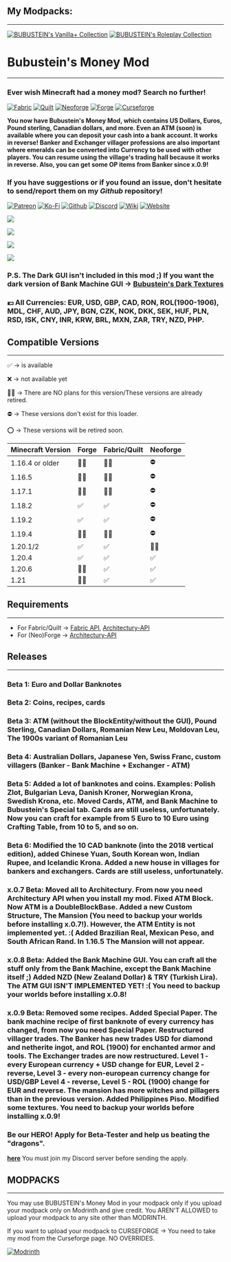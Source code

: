 ## My Modpacks:

---

[![BUBUSTEIN's Vanilla+ Collection](https://wsrv.nl/?url=https://us-east-1.tixte.net/uploads/bubustein.tixte.co/vanilla1_vector.svg&n=-1)](https://modrinth.com/modpack/bubusteins-vanilla)
[![BUBUSTEIN's Roleplay Collection](https://wsrv.nl/?url=https://us-east-1.tixte.net/uploads/bubustein.tixte.co/roleplay_vector.svg&n=-1)](https://modrinth.com/modpack/bubustein)

# Bubustein's Money Mod

---

### Ever wish Minecraft had a money mod? Search no further!

[![Fabric](https://wsrv.nl/?url=https://cdn.jsdelivr.net/npm/@intergrav/devins-badges@3/assets/cozy/supported/fabric_vector.svg&n=-1)](https://www.curseforge.com/minecraft/mc-mods/bubustein-money/files?page=1&pageSize=20&gameVersionTypeId=4)
[![Quilt](https://wsrv.nl/?url=https://cdn.jsdelivr.net/npm/@intergrav/devins-badges@3/assets/cozy/supported/quilt_vector.svg&n=-1)](https://www.curseforge.com/minecraft/mc-mods/bubustein-money/files?page=1&pageSize=20&gameVersionTypeId=5)
[![Neoforge](https://wsrv.nl/?url=https://us-east-1.tixte.net/uploads/bubustein.tixte.co/neoforge_vector.svg&n=-1)](https://www.curseforge.com/minecraft/mc-mods/bubustein-money/files?page=1&pageSize=20&gameVersionTypeId=6)
[![Forge](https://wsrv.nl/?url=https://cdn.jsdelivr.net/npm/@intergrav/devins-badges@3/assets/cozy/supported/forge_vector.svg&n=-1)](https://www.curseforge.com/minecraft/mc-mods/bubustein-money/files?page=1&pageSize=20&gameVersionTypeId=1)
[![Curseforge](https://wsrv.nl/?url=https://cdn.jsdelivr.net/npm/@intergrav/devins-badges@3/assets/cozy/available/curseforge_vector.svg&n=-1)](https://www.curseforge.com/minecraft/mc-mods/bubustein-money)

**You now have Bubustein's Money Mod, which contains US Dollars, Euros, Pound sterling, Canadian dollars, and more. Even an ATM (soon) is available where you can deposit your cash into a bank account. It works in reverse! Banker and Exchanger villager professions are also important where emeralds can be converted into Currency to be used with other players. You can resume using the village's trading hall because it works in reverse. Also, you can get some OP items from Banker since x.0.9!**

### If you have suggestions or if you found an issue, don't hesitate to send/report them on my *Github* repository!

[![Patreon](https://wsrv.nl/?url=https://cdn.jsdelivr.net/npm/@intergrav/devins-badges@3/assets/cozy/donate/patreon-singular_vector.svg&n=-1)](https://patreon.com/bubustein)
[![Ko-Fi](https://wsrv.nl/?url=https://cdn.jsdelivr.net/npm/@intergrav/devins-badges@3/assets/cozy/donate/kofi-singular_vector.svg&n=-1)](https://ko-fi.com/bubustein)
[![Github](https://wsrv.nl/?url=https://cdn.jsdelivr.net/npm/@intergrav/devins-badges@3/assets/cozy/available/github_vector.svg&n=-1)](https://github.com/BUBUSTEIN13/bubustein-money)
[![Discord](https://wsrv.nl/?url=https://cdn.jsdelivr.net/npm/@intergrav/devins-badges@3/assets/cozy/social/discord-plural_vector.svg&n=-1)](https://dsc.gg/bubustein)
[![Wiki](https://wsrv.nl/?url=https://cdn.jsdelivr.net/npm/@intergrav/devins-badges@3/assets/cozy/documentation/gitbook_vector.svg&n=-1)](https://wiki.bubustein.tk/)
[![Website](https://wsrv.nl/?url=https://cdn.jsdelivr.net/npm/@intergrav/devins-badges@3/assets/cozy/documentation/website_vector.svg&n=-1)](https://bubustein.tk/)

![](https://cdn.modrinth.com/data/QzlWq3M9/images/0bd76b615b4bf2919d247a2b4b36e5a74079bcb8.png)

![](https://cdn.modrinth.com/data/QzlWq3M9/images/ab8e1e84682685f55246101421ab97ae328188f3.png)

![](https://cdn.modrinth.com/data/QzlWq3M9/images/8707128220dcba47a5537aec6c8affeea1e1d074.png)

![](https://cdn.modrinth.com/data/QzlWq3M9/images/14433fa779767c43b99a1937a75664a069ebb526.png)

### P.S. The Dark GUI isn't included in this mod ;) If you want the dark version of Bank Machine GUI -> [Bubustein's Dark Textures](https://www.curseforge.com/minecraft/texture-packs/bubustein-dark-textures)


### 💶 All Currencies: EUR, USD, GBP, CAD, RON, ROL(1900-1906), MDL, CHF, AUD, JPY, BGN, CZK, NOK, DKK, SEK, HUF, PLN, RSD, ISK, CNY, INR, KRW, BRL, MXN, ZAR, TRY, NZD, PHP.


## Compatible Versions

---

✅ -> is available


❌ -> not available yet


🙅🏻 -> There are NO plans for this version/These versions are already retired.


⛔ -> These versions don't exist for this loader.


⭕ -> These versions will be retired soon.

| Minecraft Version | Forge | Fabric/Quilt | Neoforge |
|-------------------|-------|--------------|----------|
| 1.16.4 or older  | 🙅🏻   | 🙅🏻          | ⛔        |
| 1.16.5            | 🙅🏻   | 🙅🏻          | ⛔        |
| 1.17.1            | 🙅🏻   | 🙅🏻          | ⛔        |
| 1.18.2            | ✅    | ✅           | ⛔        |
| 1.19.2            | ✅    | ✅           | ⛔        |
| 1.19.4            | 🙅🏻   | 🙅🏻          | ⛔        |
| 1.20.1/2          | ✅    | ✅           | 🙅🏻       |
| 1.20.4            | ✅    | ✅           | ✅        |
| 1.20.6            | 🙅🏻   | ✅           | ✅        |
| 1.21              | 🙅🏻   | ✅           | ✅        |

## Requirements

---

- For Fabric/Quilt -> [Fabric API](https://modrinth.com/mod/fabric-api), [Architectury-API](https://modrinth.com/mod/architectury-api)
- For (Neo)Forge -> [Architectury-API](https://modrinth.com/mod/architectury-api)

## Releases

---

### Beta 1: Euro and Dollar Banknotes
### Beta 2: Coins, recipes, cards
### Beta 3: ATM (without the BlockEntity/without the GUI), Pound Sterling, Canadian Dollars, Romanian New Leu, Moldovan Leu, The 1900s variant of Romanian Leu
### Beta 4: Australian Dollars, Japanese Yen, Swiss Franc, custom villagers (Banker - Bank Machine + Exchanger - ATM)
### Beta 5: Added a lot of banknotes and coins. Examples: Polish Zlot, Bulgarian Leva, Danish Kroner, Norwegian Krona, Swedish Krona, etc. Moved Cards, ATM, and Bank Machine to Bubustein's Special tab. Cards are still useless, unfortunately. Now you can craft for example from 5 Euro to 10 Euro using Crafting Table, from 10 to 5, and so on.
### Beta 6: Modified the 10 CAD banknote (into the 2018 vertical edition), added Chinese Yuan, South Korean won, Indian Rupee, and Icelandic Krona. Added a new house in villages for bankers and exchangers. Cards are still useless, unfortunately.
### x.0.7 Beta: Moved all to Architectury. From now you need Architectury API when you install my mod. Fixed ATM Block. Now ATM is a DoubleBlockBase. Added a new Custom Structure, The Mansion (**You need to backup your worlds before installing x.0.7!**). However, the ATM Entity is not implemented yet. :( Added Brazilian Real, Mexican Peso, and South African Rand. In 1.16.5 The Mansion will not appear.
### x.0.8 Beta: Added the Bank Machine GUI. You can craft all the stuff only from the Bank Machine, except the Bank Machine itself ;) Added NZD (New Zealand Dollar) & TRY (Turkish Lira). The ATM GUI ISN'T IMPLEMENTED YET! :( **You need to backup your worlds before installing x.0.8!**
### x.0.9 Beta: Removed some recipes. Added Special Paper. The bank machine recipe of first banknote of every currency has changed, from now you need Special Paper. Restructured villager trades. The Banker has new trades USD for diamond and netherite ingot, and ROL (1900) for enchanted armor and tools. The Exchanger trades are now restructured. Level 1 - every European currency + USD change for EUR, Level 2 - reverse, Level 3 - every non-european currency change for USD/GBP Level 4 - reverse, Level 5 - ROL (1900) change for EUR and reverse. The mansion has more witches and pillagers than in the previous version. Added Philippines Piso. Modified some textures. **You need to backup your worlds before installing x.0.9!**

### Be our HERO! Apply for Beta-Tester and help us beating the "dragons".

**[here](https://forms.gle/nkQWZdhY35XHMFWU9)** You must join my Discord server before sending the apply.

## MODPACKS

---

You may use BUBUSTEIN's Money Mod in your modpack only if you upload your modpack only on Modrinth and give credit. You AREN'T ALLOWED to upload your modpack to any site other than MODRINTH.

If you want to upload your modpack to CURSEFORGE -> You need to take my mod from the Curseforge page. NO OVERRIDES.

[![Modrinth](https://wsrv.nl/?url=https://cdn.jsdelivr.net/npm/@intergrav/devins-badges@3/assets/cozy/available/modrinth_vector.svg&n=-1)](https://modrinth.com/mod/bubustein-money)
